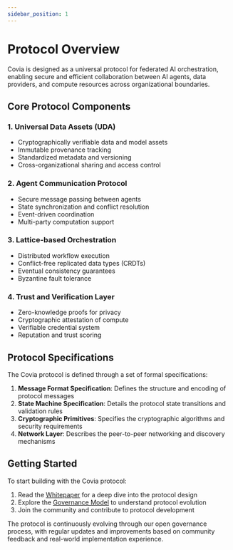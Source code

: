 ```yaml
---
sidebar_position: 1
---
```


# Protocol Overview

Covia is designed as a universal protocol for federated AI orchestration, enabling secure and efficient collaboration between AI agents, data providers, and compute resources across organizational boundaries.

## Core Protocol Components

### 1. Universal Data Assets (UDA)
- Cryptographically verifiable data and model assets
- Immutable provenance tracking
- Standardized metadata and versioning
- Cross-organizational sharing and access control

### 2. Agent Communication Protocol
- Secure message passing between agents
- State synchronization and conflict resolution
- Event-driven coordination
- Multi-party computation support

### 3. Lattice-based Orchestration
- Distributed workflow execution
- Conflict-free replicated data types (CRDTs)
- Eventual consistency guarantees
- Byzantine fault tolerance

### 4. Trust and Verification Layer
- Zero-knowledge proofs for privacy
- Cryptographic attestation of compute
- Verifiable credential system
- Reputation and trust scoring

## Protocol Specifications

The Covia protocol is defined through a set of formal specifications:

1. **Message Format Specification**: Defines the structure and encoding of protocol messages
2. **State Machine Specification**: Details the protocol state transitions and validation rules
3. **Cryptographic Primitives**: Specifies the cryptographic algorithms and security requirements
4. **Network Layer**: Describes the peer-to-peer networking and discovery mechanisms

## Getting Started

To start building with the Covia protocol:

1. Read the [Whitepaper](./whitepaper) for a deep dive into the protocol design
2. Explore the [Governance Model](./governance) to understand protocol evolution
3. Join the community and contribute to protocol development

The protocol is continuously evolving through our open governance process, with regular updates and improvements based on community feedback and real-world implementation experience. 